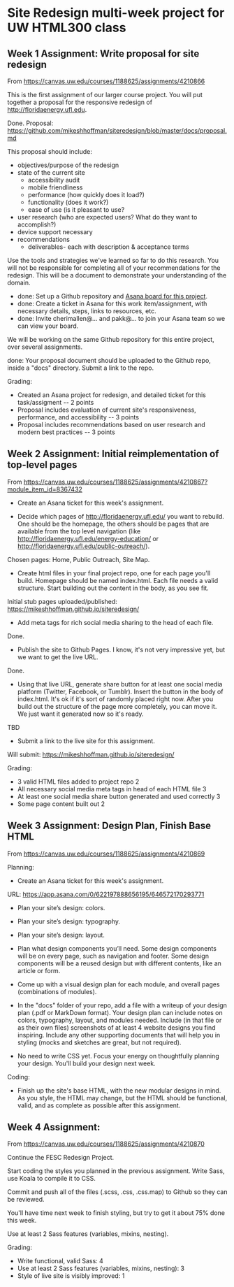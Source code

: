 # Site Redesign multi-week project for UW HTML300 class

## Week 1 Assignment: Write proposal for site redesign

From <https://canvas.uw.edu/courses/1188625/assignments/4210866>

This is the first assignment of our larger course project. 
You will put together a proposal for the responsive redesign of <http://floridaenergy.ufl.edu>.

Done.  Proposal: <https://github.com/mikeshhoffman/siteredesign/blob/master/docs/proposal.md>

This proposal should include: 

*   objectives/purpose of the redesign
*   state of the current site
    *   accessibility audit
    *   mobile friendliness
    *   performance (how quickly does it load?)
    *   functionality (does it work?)
    *   ease of use (is it pleasant to use?
*   user research (who are expected users? What do they want to accomplish?)
*   device support necessary
*   recommendations
    *   deliverables- each with description & acceptance terms

Use the tools and strategies we've learned so far to do this research. 
You will not be responsible for completing all of your recommendations for the redesign.
This will be a document to demonstrate your understanding of the domain.

*   done: Set up a Github repository and [Asana board for this project](https://app.asana.com/0/622197888656195/622197888656197). 
*   done: Create a ticket in Asana for this work item/assignment, with necessary details, steps, links to resources, etc. 
*   done: Invite cherimallen@... and pakk@... to join your Asana team so we can view your board. 

We will be working on the same Github repository for this entire project, over several assignments.

done: Your proposal document should be uploaded to the Github repo, inside a "docs" directory. 
Submit a link to the repo.
 
Grading: 
*   Created an Asana project for redesign, and detailed ticket for this task/assigment -- 2 points
*   Proposal includes evaluation of current site's responsiveness, performance, and accessibility -- 3 points
*   Proposal includes recommendations based on user research and modern best practices -- 3 points


## Week 2 Assignment: Initial reimplementation of top-level pages

From <https://canvas.uw.edu/courses/1188625/assignments/4210867?module_item_id=8367432>

*   Create an Asana ticket for this week's assignment.

*   Decide which pages of http://floridaenergy.ufl.edu/ you want to rebuild. One should be the homepage, the others should be pages that are available from the top level navigation (like http://floridaenergy.ufl.edu/energy-education/ or http://floridaenergy.ufl.edu/public-outreach/). 

Chosen pages: Home, Public Outreach, Site Map.

*   Create html files in your final project repo, one for each page you'll build. Homepage should be named index.html. Each file needs a valid structure. Start building out the content in the body, as you see fit.

Initial stub pages uploaded/published: <https://mikeshhoffman.github.io/siteredesign/>

*   Add meta tags for rich social media sharing to the head of each file.

Done.

*   Publish the site to Github Pages. I know, it's not very impressive yet, but we want to get the live URL.

Done.

*   Using that live URL, generate share button for at least one social media platform (Twitter, Facebook, or Tumblr). Insert the button in the body of index.html. It's ok if it's sort of randomly placed right now. After you build out the structure of the page more completely, you can move it. We just want it generated now so it's ready.

TBD

*   Submit a link to the live site for this assignment.

Will submit: <https://mikeshhoffman.github.io/siteredesign/>

Grading:
*   3 valid HTML files added to project repo     	 2
*   All necessary social media meta tags in head of each HTML file  	 3
*   At least one social media share button generated and used correctly  	 3
*   Some page content built out	 2


## Week 3 Assignment: Design Plan, Finish Base HTML

From <https://canvas.uw.edu/courses/1188625/assignments/4210869>

Planning: 

*   Create an Asana ticket for this week's assignment.

URL: https://app.asana.com/0/622197888656195/646572170293771

*   Plan your site’s design: colors.

*   Plan your site’s design: typography.

*   Plan your site’s design: layout.

*   Plan what design components you’ll need.
    Some design components will be on every page, such as navigation and footer.
    Some design components will be a reused design but with different contents, like an article or form.

*   Come up with a visual design plan for each module, and overall pages (combinations of modules). 

*   In the "docs" folder of your repo, add a file with a writeup of your design plan (.pdf or MarkDown format).
    Your design plan can include notes on colors, typography, layout, and modules needed. 
    Include (in that file or as their own files) screenshots of at least 4 website designs you find inspiring.
    Include any other supporting documents that will help you in styling (mocks and sketches are great, but not required).

*   No need to write CSS yet.
    Focus your energy on thoughtfully planning your design.
    You'll build your design next week.
    
    
Coding:

*   Finish up the site's base HTML, with the new modular designs in mind.
    As you style, the HTML may change, but the HTML should be functional, valid, and as complete as possible after this assignment.
    
    
## Week 4 Assignment: 

From <https://canvas.uw.edu/courses/1188625/assignments/4210870>
    
Continue the FESC Redesign Project.

Start coding the styles you planned in the previous assignment.
Write Sass, use Koala to compile it to CSS.

Commit and push all of the files (.scss, .css, .css.map) to Github so they can be reviewed.

You'll have time next week to finish styling, but try to get it about 75% done this week.

Use at least 2 Sass features (variables, mixins, nesting).

Grading:
*   Write functional, valid Sass: 4
*   Use at least 2 Sass features (variables, mixins, nesting): 3
*   Style of live site is visibly improved: 1
